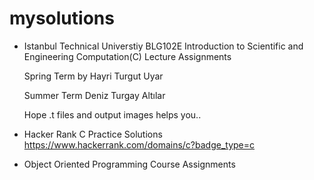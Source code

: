 # mysolutions
-   Istanbul Technical Universtiy BLG102E Introduction to Scientific and Engineering Computation(C) Lecture Assignments

       Spring Term by Hayri Turgut Uyar
       
       Summer Term Deniz Turgay Altılar
      
       Hope .t files and output images helps you..
-   Hacker Rank C Practice Solutions https://www.hackerrank.com/domains/c?badge_type=c
-   Object Oriented Programming Course Assignments 

